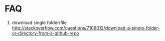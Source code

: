 # FAQ
1. download single folder/file
  http://stackoverflow.com/questions/7106012/download-a-single-folder-or-directory-from-a-github-repo
